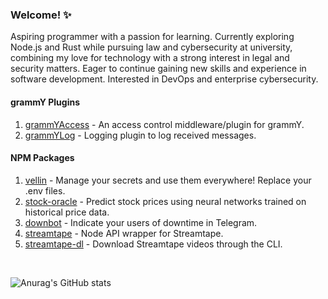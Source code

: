 ### Welcome! ✨

Aspiring programmer with a passion for learning. Currently exploring Node.js and Rust while pursuing law and cybersecurity at university, combining my love for technology with a strong interest in legal and security matters. Eager to continue gaining new skills and experience in software development. Interested in DevOps and enterprise cybersecurity.

#### grammY Plugins

1. [grammYAccess](https://github.com/losparviero/grammyAccess) - An access control middleware/plugin for grammY.
2. [grammYLog](https://github.com/losparviero/grammYLog) - Logging plugin to log received messages.

#### NPM Packages

1. [vellin](https://www.npmjs.com/package/vellin) - Manage your secrets and use them everywhere! Replace your .env files.
2. [stock-oracle](https://www.npmjs.com/package/stock-oracle) - Predict stock prices using neural networks trained on historical price data.
3. [downbot](https://www.npmjs.com/package/downbot) - Indicate your users of downtime in Telegram.
4. [streamtape](https://www.npmjs.com/package/streamtape) - Node API wrapper for Streamtape.
5. [streamtape-dl](https://www.npmjs.com/package/streamtape-dl) - Download Streamtape videos through the CLI.

<br>

![Anurag's GitHub stats](https://github-readme-stats.vercel.app/api?username=losparviero&show_icons=true&theme=transparent&hide=contribs)
 

<!--
**losparviero/losparviero** is a ✨ _special_ ✨ repository because its `README.md` (this file) appears on your GitHub profile.
-->
